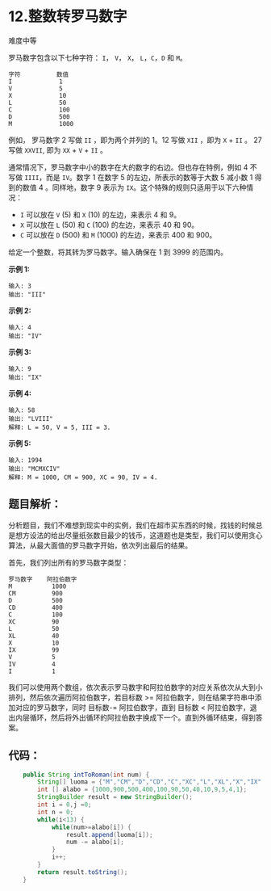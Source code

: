 # 12.整数转罗马数字

难度中等

罗马数字包含以下七种字符： `I`， `V`， `X`， `L`，`C`，`D` 和 `M`。

```
字符          数值
I             1
V             5
X             10
L             50
C             100
D             500
M             1000
```

例如， 罗马数字 2 写做 `II` ，即为两个并列的 1。12 写做 `XII` ，即为 `X` + `II` 。 27 写做 `XXVII`, 即为 `XX` + `V` + `II` 。

通常情况下，罗马数字中小的数字在大的数字的右边。但也存在特例，例如 4 不写做 `IIII`，而是 `IV`。数字 1 在数字 5 的左边，所表示的数等于大数 5 减小数 1 得到的数值 4 。同样地，数字 9 表示为 `IX`。这个特殊的规则只适用于以下六种情况：

- `I` 可以放在 `V` (5) 和 `X` (10) 的左边，来表示 4 和 9。
- `X` 可以放在 `L` (50) 和 `C` (100) 的左边，来表示 40 和 90。 
- `C` 可以放在 `D` (500) 和 `M` (1000) 的左边，来表示 400 和 900。

给定一个整数，将其转为罗马数字。输入确保在 1 到 3999 的范围内。

**示例 1:**

```
输入: 3
输出: "III"
```

**示例 2:**

```
输入: 4
输出: "IV"
```

**示例 3:**

```
输入: 9
输出: "IX"
```

**示例 4:**

```
输入: 58
输出: "LVIII"
解释: L = 50, V = 5, III = 3.
```

**示例 5:**

```
输入: 1994
输出: "MCMXCIV"
解释: M = 1000, CM = 900, XC = 90, IV = 4.
```



## 题目解析：

分析题目，我们不难想到现实中的实例，我们在超市买东西的时候，找钱的时候总是想方设法的给出尽量纸张数目最少的钱币，这道题也是类型，我们可以使用贪心算法，从最大面值的罗马数字开始，依次列出最后的结果。

首先，我们列出所有的罗马数字类型：

```text
罗马数字	阿拉伯数字
M	        1000
CM	        900
D	        500
CD	        400
C	        100
XC	        90
L	        50
XL	        40
X	        10
IX	        99
V	        5
IV	        4
I	        1
```

我们可以使用两个数组，依次表示罗马数字和阿拉伯数字的对应关系依次从大到小排列，然后依次遍历阿拉伯数字，若目标数 >= 阿拉伯数字，则在结果字符串中添加对应的罗马数字，同时 目标数-= 阿拉伯数字，直到 目标数 < 阿拉伯数字，退出内层循环，然后将外出循环的阿拉伯数字换成下一个。直到外循环结束，得到答案。

## 代码：

```java
	public String intToRoman(int num) {
		String[] luoma = {"M","CM","D","CD","C","XC","L","XL","X","IX","V","IV","I"};
		int [] alabo = {1000,900,500,400,100,90,50,40,10,9,5,4,1};
		StringBuilder result = new StringBuilder();
		int i = 0,j =0;
		int n = 0;
		while(i<13) {
			while(num>=alabo[i]) {
				result.append(luoma[i]);
				num -= alabo[i];
			}
			i++;
		}
		return result.toString();
    }
```